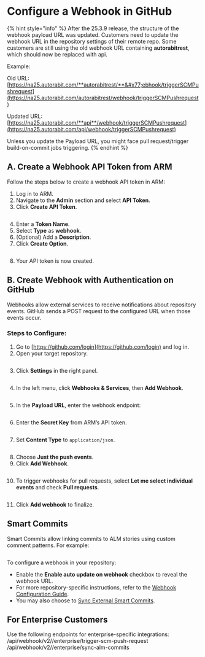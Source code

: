 # Configure a Webhook in GitHub

{% hint style="info" %}
After the 25.3.9 release, the structure of the webhook payload URL was updated. Customers need to update the webhook URL in the repository settings of their remote repo. Some customers are still using the old webhook URL containing **autorabitrest**, which should now be replaced with api.

Example:

Old URL: [https://na25.autorabit.com/**autorabitrest/**&#x77;ebhook/triggerSCMPushrequest](https://na25.autorabit.com/autorabitrest/webhook/triggerSCMPushrequest)

Updated URL: [https://na25.autorabit.com/**api**/webhook/triggerSCMPushrequest](https://na25.autorabit.com/api/webhook/triggerSCMPushrequest)

Unless you update the Payload URL, you might face pull request/trigger build-on-commit jobs triggering.
{% endhint %}

## A. Create a Webhook API Token from ARM

Follow the steps below to create a webhook API token in ARM:

1. Log in to ARM.
2. Navigate to the **Admin** section and select **API Token**.
3. Click **Create API Token**.

<figure><img src="../../../../../.gitbook/assets/image (940).png" alt=""><figcaption></figcaption></figure>

4. Enter a **Token Name**.
5. Select **Type** as **webhook**.
6. (Optional) Add a **Description**.
7. Click **Create Option**.

<figure><img src="../../../../../.gitbook/assets/image (941).png" alt=""><figcaption></figcaption></figure>

8. Your API token is now created.

## B. Create Webhook with Authentication on GitHub

Webhooks allow external services to receive notifications about repository events. GitHub sends a POST request to the configured URL when those events occur.

### Steps to Configure:

1. Go to [https://github.com/login](https://github.com/login) and log in.
2. Open your target repository.

<figure><img src="../../../../../.gitbook/assets/image (944).png" alt=""><figcaption></figcaption></figure>

3. Click **Settings** in the right panel.

<figure><img src="../../../../../.gitbook/assets/image (945).png" alt=""><figcaption></figcaption></figure>

4. In the left menu, click **Webhooks & Services**, then **Add Webhook**.

<figure><img src="../../../../../.gitbook/assets/image (946).png" alt=""><figcaption></figcaption></figure>

5. In the **Payload URL**, enter the webhook endpoint:

<figure><img src="../../../../../.gitbook/assets/image (947).png" alt=""><figcaption></figcaption></figure>

6. Enter the **Secret Key** from ARM’s API token.

<figure><img src="../../../../../.gitbook/assets/image (948).png" alt=""><figcaption></figcaption></figure>

7. Set **Content Type** to `application/json`.

<figure><img src="../../../../../.gitbook/assets/image (949).png" alt=""><figcaption></figcaption></figure>

8. Choose **Just the push events**.
9. Click **Add Webhook**.

<figure><img src="../../../../../.gitbook/assets/image (950).png" alt=""><figcaption></figcaption></figure>

10. To trigger webhooks for pull requests, select **Let me select individual events** and check **Pull requests**.

<figure><img src="../../../../../.gitbook/assets/image (951).png" alt=""><figcaption></figcaption></figure>

11. Click **Add webhook** to finalize.

## Smart Commits

Smart Commits allow linking commits to ALM stories using custom comment patterns. For example:

<figure><img src="../../../../../.gitbook/assets/image (952).png" alt=""><figcaption></figcaption></figure>

To configure a webhook in your repository:

* Enable the **Enable auto update on webhook** checkbox to reveal the webhook URL.
* For more repository-specific instructions, refer to the [Webhook Configuration Guide](file://product-guides/arm/arm-features/webhooks).
* You may also choose to [Sync External Smart Commits](file://product-guides/arm/arm-features/version-control/introduction-to-version-control/version-control-repositories-summary).

## For Enterprise Customers

Use the following endpoints for enterprise-specific integrations: /api/webhook/v2//enterprise/trigger-scm-push-request /api/webhook/v2//enterprise/sync-alm-commits
